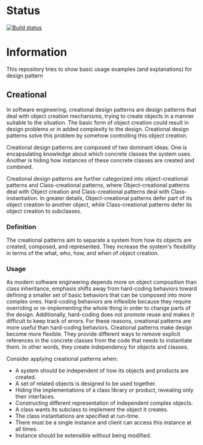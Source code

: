 # Status
[![Build status](https://ci.appveyor.com/api/projects/status/yag6iunrgo95x8x8/branch/master?svg=true)](https://ci.appveyor.com/project/PinkySan/pattern/branch/master)

# Information
This repository tries to show basic usage examples (and explanations) for design pattern

## Creational
In software engineering, creational design patterns are design patterns that deal with object creation mechanisms, trying to create objects in a manner suitable to the situation. The basic form of object creation could result in design problems or in added complexity to the design. Creational design patterns solve this problem by somehow controlling this object creation.

Creational design patterns are composed of two dominant ideas. One is encapsulating knowledge about which concrete classes the system uses. Another is hiding how instances of these concrete classes are created and combined.

Creational design patterns are further categorized into object-creational patterns and Class-creational patterns, where Object-creational patterns deal with Object creation and Class-creational patterns deal with Class-instantiation. In greater details, Object-creational patterns defer part of its object creation to another object, while Class-creational patterns defer its object creation to subclasses.

### Definition
The creational patterns aim to separate a system from how its objects are created, composed, and represented. They increase the system's flexibility in terms of the what, who, how, and when of object creation.

### Usage 
As modern software engineering depends more on object composition than class inheritance, emphasis shifts away from hard-coding behaviors toward defining a smaller set of basic behaviors that can be composed into more complex ones. Hard-coding behaviors are inflexible because they require overriding or re-implementing the whole thing in order to change parts of the design. Additionally, hard-coding does not promote reuse and makes it difficult to keep track of errors. For these reasons, creational patterns are more useful than hard-coding behaviors. Creational patterns make design become more flexible. They provide different ways to remove explicit references in the concrete classes from the code that needs to instantiate them. In other words, they create independency for objects and classes.

Consider applying creational patterns when:

* A system should be independent of how its objects and products are created.
* A set of related objects is designed to be used together.
* Hiding the implementations of a class library or product, revealing only their interfaces.
* Constructing different representation of independent complex objects.
* A class wants its subclass to implement the object it creates.
* The class instantiations are specified at run-time.
* There must be a single instance and client can access this instance at all times.
* Instance should be extensible without being modified.